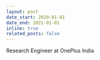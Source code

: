 ```yaml
---
layout: post
date_start: 2020-01-01
date_end: 2021-01-01
inline: true
related_posts: false
---
```


Research Engineer at OnePlus India

